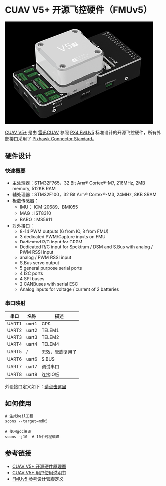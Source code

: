 # CUAV V5+ 开源飞控硬件（FMUv5）

![](docs/cuav_v5_plus.png)

[CUAV V5+](https://docs.px4.io/main/en/flight_controller/cuav_v5_plus.html) 是由 [雷迅CUAV](https://www.cuav.net/) 参照 [PX4 FMUv5](https://docs.google.com/spreadsheets/d/1-n0__BYDedQrc_2NHqBenG1DNepAgnHpSGglke-QQwY/edit#gid=912976165) 标准设计的开源飞控硬件，所有外部接口采用了 [Pixhawk Connector Standard](https://pixhawk.org/pixhawk-connector-standard/)。

## 硬件设计

### 快速概要

- 主处理器：STM32F765，32 Bit Arm® Cortex®-M7, 216MHz, 2MB memory, 512KB RAM
- 辅处理器：STM32F100，32 Bit Arm® Cortex®-M3, 24MHz, 8KB SRAM
- 板载传感器：
  - IMU： ICM-20689、BMI055
  - MAG：IST8310
  - BARO：MS5611
- 对外接口：
  - 8-14 PWM outputs (6 from IO, 8 from FMU)
  - 3 dedicated PWM/Capture inputs on FMU
  - Dedicated R/C input for CPPM
  - Dedicated R/C input for Spektrum / DSM and S.Bus with analog / PWM RSSI input
  - analog / PWM RSSI input
  - S.Bus servo output
  - 5 general purpose serial ports
  - 4 I2C ports
  - 4 SPI buses
  - 2 CANBuses with serial ESC
  - Analog inputs for voltage / current of 2 batteries

### 串口映射

|串口|名称|描述|
|-|-|-|
|UART1|uart1|GPS|
|UART2|uart2|TELEM1|
|UART3|uart3|TELEM2|
|UART4|uart4|TELEM4|
|UART5|/|无效，管脚复用了|
|UART6|uart6|S.BUS|
|UART7|uart7|调试串口|
|UART8|uart8|连接IO板|

外设接口定义如下：[请点击这里](./docs/cuav_v5_plus_pinouts.png)

## 如何使用

```shell
# 生成keil工程
scons --target=mdk5

# 使用gcc编译
scons -j10  # 10个线程编译
```

## 参考链接

- [CUAV V5+ 开源硬件原理图](https://github.com/cuav/hardware/tree/master/V5_Autopilot/V5%2B)
- [CUAV V5+ 用户使用说明书](http://manual.cuav.net/V5-Plus.pdf)
- [FMUv5 参考设计管脚定义](https://docs.google.com/spreadsheets/d/1-n0__BYDedQrc_2NHqBenG1DNepAgnHpSGglke-QQwY/edit#gid=912976165)
